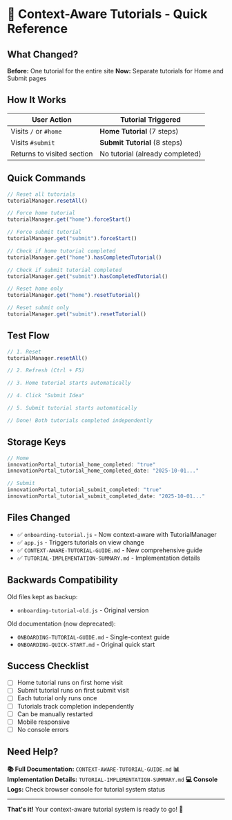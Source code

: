 # 🚀 Context-Aware Tutorials - Quick Reference

## What Changed?

**Before:** One tutorial for the entire site
**Now:** Separate tutorials for Home and Submit pages

## How It Works

| User Action | Tutorial Triggered |
|-------------|-------------------|
| Visits `/` or `#home` | **Home Tutorial** (7 steps) |
| Visits `#submit` | **Submit Tutorial** (8 steps) |
| Returns to visited section | No tutorial (already completed) |

## Quick Commands

```javascript
// Reset all tutorials
tutorialManager.resetAll()

// Force home tutorial
tutorialManager.get("home").forceStart()

// Force submit tutorial
tutorialManager.get("submit").forceStart()

// Check if home tutorial completed
tutorialManager.get("home").hasCompletedTutorial()

// Check if submit tutorial completed
tutorialManager.get("submit").hasCompletedTutorial()

// Reset home only
tutorialManager.get("home").resetTutorial()

// Reset submit only
tutorialManager.get("submit").resetTutorial()
```

## Test Flow

```javascript
// 1. Reset
tutorialManager.resetAll()

// 2. Refresh (Ctrl + F5)

// 3. Home tutorial starts automatically

// 4. Click "Submit Idea"

// 5. Submit tutorial starts automatically

// Done! Both tutorials completed independently
```

## Storage Keys

```javascript
// Home
innovationPortal_tutorial_home_completed: "true"
innovationPortal_tutorial_home_completed_date: "2025-10-01..."

// Submit
innovationPortal_tutorial_submit_completed: "true"
innovationPortal_tutorial_submit_completed_date: "2025-10-01..."
```

## Files Changed

- ✅ `onboarding-tutorial.js` - Now context-aware with TutorialManager
- ✅ `app.js` - Triggers tutorials on view change
- ✅ `CONTEXT-AWARE-TUTORIAL-GUIDE.md` - New comprehensive guide
- ✅ `TUTORIAL-IMPLEMENTATION-SUMMARY.md` - Implementation details

## Backwards Compatibility

Old files kept as backup:
- `onboarding-tutorial-old.js` - Original version

Old documentation (now deprecated):
- `ONBOARDING-TUTORIAL-GUIDE.md` - Single-context guide
- `ONBOARDING-QUICK-START.md` - Original quick start

## Success Checklist

- [ ] Home tutorial runs on first home visit
- [ ] Submit tutorial runs on first submit visit
- [ ] Each tutorial only runs once
- [ ] Tutorials track completion independently
- [ ] Can be manually restarted
- [ ] Mobile responsive
- [ ] No console errors

## Need Help?

**📚 Full Documentation:** `CONTEXT-AWARE-TUTORIAL-GUIDE.md`
**📊 Implementation Details:** `TUTORIAL-IMPLEMENTATION-SUMMARY.md`
**💻 Console Logs:** Check browser console for tutorial system status

---

**That's it!** Your context-aware tutorial system is ready to go! 🎉
